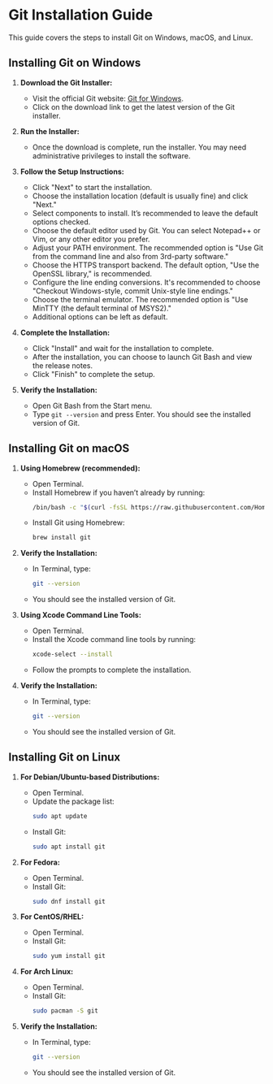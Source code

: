 # Git Installation Guide

This guide covers the steps to install Git on Windows, macOS, and Linux.

## Installing Git on Windows

1. **Download the Git Installer:**
   - Visit the official Git website: [Git for Windows](https://git-scm.com/download/win).
   - Click on the download link to get the latest version of the Git installer.

2. **Run the Installer:**
   - Once the download is complete, run the installer. You may need administrative privileges to install the software.
   
3. **Follow the Setup Instructions:**
   - Click "Next" to start the installation.
   - Choose the installation location (default is usually fine) and click "Next."
   - Select components to install. It’s recommended to leave the default options checked.
   - Choose the default editor used by Git. You can select Notepad++ or Vim, or any other editor you prefer.
   - Adjust your PATH environment. The recommended option is "Use Git from the command line and also from 3rd-party software."
   - Choose the HTTPS transport backend. The default option, "Use the OpenSSL library," is recommended.
   - Configure the line ending conversions. It's recommended to choose "Checkout Windows-style, commit Unix-style line endings."
   - Choose the terminal emulator. The recommended option is "Use MinTTY (the default terminal of MSYS2)."
   - Additional options can be left as default.

4. **Complete the Installation:**
   - Click "Install" and wait for the installation to complete.
   - After the installation, you can choose to launch Git Bash and view the release notes.
   - Click "Finish" to complete the setup.

5. **Verify the Installation:**
   - Open Git Bash from the Start menu.
   - Type `git --version` and press Enter. You should see the installed version of Git.

## Installing Git on macOS

1. **Using Homebrew (recommended):**
   - Open Terminal.
   - Install Homebrew if you haven’t already by running:
     ```bash
     /bin/bash -c "$(curl -fsSL https://raw.githubusercontent.com/Homebrew/install/HEAD/install.sh)"
     ```
   - Install Git using Homebrew:
     ```bash
     brew install git
     ```

2. **Verify the Installation:**
   - In Terminal, type:
     ```bash
     git --version
     ```
   - You should see the installed version of Git.

3. **Using Xcode Command Line Tools:**
   - Open Terminal.
   - Install the Xcode command line tools by running:
     ```bash
     xcode-select --install
     ```
   - Follow the prompts to complete the installation.

4. **Verify the Installation:**
   - In Terminal, type:
     ```bash
     git --version
     ```
   - You should see the installed version of Git.

## Installing Git on Linux

1. **For Debian/Ubuntu-based Distributions:**
   - Open Terminal.
   - Update the package list:
     ```bash
     sudo apt update
     ```
   - Install Git:
     ```bash
     sudo apt install git
     ```

2. **For Fedora:**
   - Open Terminal.
   - Install Git:
     ```bash
     sudo dnf install git
     ```

3. **For CentOS/RHEL:**
   - Open Terminal.
   - Install Git:
     ```bash
     sudo yum install git
     ```

4. **For Arch Linux:**
   - Open Terminal.
   - Install Git:
     ```bash
     sudo pacman -S git
     ```

5. **Verify the Installation:**
   - In Terminal, type:
     ```bash
     git --version
     ```
   - You should see the installed version of Git.
